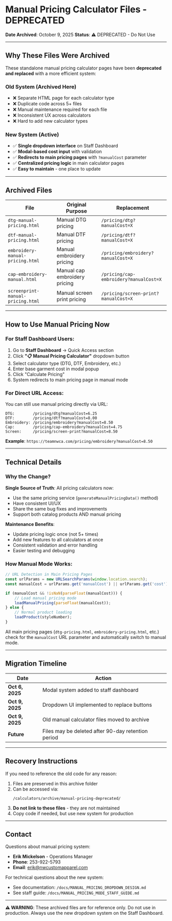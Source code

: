 # Manual Pricing Calculator Files - DEPRECATED

**Date Archived**: October 9, 2025
**Status**: ⚠️ DEPRECATED - Do Not Use

---

## Why These Files Were Archived

These standalone manual pricing calculator pages have been **deprecated and replaced** with a more efficient system:

### Old System (Archived Here)
- ❌ Separate HTML page for each calculator type
- ❌ Duplicate code across 5+ files
- ❌ Manual maintenance required for each file
- ❌ Inconsistent UX across calculators
- ❌ Hard to add new calculator types

### New System (Active)
- ✅ **Single dropdown interface** on Staff Dashboard
- ✅ **Modal-based cost input** with validation
- ✅ **Redirects to main pricing pages** with `?manualCost` parameter
- ✅ **Centralized pricing logic** in main calculator pages
- ✅ **Easy to maintain** - one place to update

---

## Archived Files

| File | Original Purpose | Replacement |
|------|-----------------|-------------|
| `dtg-manual-pricing.html` | Manual DTG pricing | `/pricing/dtg?manualCost=X` |
| `dtf-manual-pricing.html` | Manual DTF pricing | `/pricing/dtf?manualCost=X` |
| `embroidery-manual-pricing.html` | Manual embroidery pricing | `/pricing/embroidery?manualCost=X` |
| `cap-embroidery-manual.html` | Manual cap embroidery pricing | `/pricing/cap-embroidery?manualCost=X` |
| `screenprint-manual-pricing.html` | Manual screen print pricing | `/pricing/screen-print?manualCost=X` |

---

## How to Use Manual Pricing Now

### For Staff Dashboard Users:

1. Go to **Staff Dashboard** → Quick Access section
2. Click **"📋 Manual Pricing Calculator"** dropdown button
3. Select calculator type (DTG, DTF, Embroidery, etc.)
4. Enter base garment cost in modal popup
5. Click "Calculate Pricing"
6. System redirects to main pricing page in manual mode

### For Direct URL Access:

You can still use manual pricing directly via URL:

```
DTG:        /pricing/dtg?manualCost=6.25
DTF:        /pricing/dtf?manualCost=8.00
Embroidery: /pricing/embroidery?manualCost=8.50
Cap:        /pricing/cap-embroidery?manualCost=4.75
Screen:     /pricing/screen-print?manualCost=8.50
```

**Example**:
`https://teamnwca.com/pricing/embroidery?manualCost=8.50`

---

## Technical Details

### Why the Change?

**Single Source of Truth**: All pricing calculators now:
- Use the same pricing service (`generateManualPricingData()` method)
- Have consistent UI/UX
- Share the same bug fixes and improvements
- Support both catalog products AND manual pricing

**Maintenance Benefits**:
- Update pricing logic once (not 5+ times)
- Add new features to all calculators at once
- Consistent validation and error handling
- Easier testing and debugging

### How Manual Mode Works:

```javascript
// URL Detection in Main Pricing Pages
const urlParams = new URLSearchParams(window.location.search);
const manualCost = urlParams.get('manualCost') || urlParams.get('cost');

if (manualCost && !isNaN(parseFloat(manualCost))) {
    // Load manual pricing mode
    loadManualPricing(parseFloat(manualCost));
} else {
    // Normal product loading
    loadProduct(styleNumber);
}
```

All main pricing pages (`dtg-pricing.html`, `embroidery-pricing.html`, etc.) check for the `manualCost` URL parameter and automatically switch to manual mode.

---

## Migration Timeline

| Date | Action |
|------|--------|
| **Oct 6, 2025** | Modal system added to staff dashboard |
| **Oct 9, 2025** | Dropdown UI implemented to replace buttons |
| **Oct 9, 2025** | Old manual calculator files moved to archive |
| **Future** | Files may be deleted after 90-day retention period |

---

## Recovery Instructions

If you need to reference the old code for any reason:

1. Files are preserved in this archive folder
2. Can be accessed via:
   ```
   /calculators/archive/manual-pricing-deprecated/
   ```
3. **Do not link to these files** - they are not maintained
4. Copy code if needed, but use new system for production

---

## Contact

Questions about manual pricing system:
- **Erik Mickelson** - Operations Manager
- **Phone**: 253-922-5793
- **Email**: erik@nwcustomapparel.com

For technical questions about the new system:
- See documentation: `/docs/MANUAL_PRICING_DROPDOWN_DESIGN.md`
- See staff guide: `/docs/MANUAL_PRICING_MODE_STAFF_GUIDE.md`

---

**⚠️ WARNING**: These archived files are for reference only. Do not use in production. Always use the new dropdown system on the Staff Dashboard.
